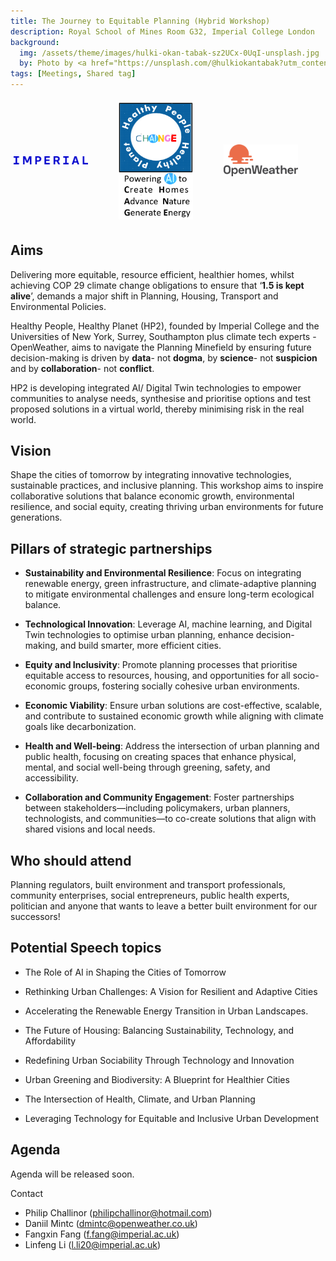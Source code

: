 ```yaml
---
title: The Journey to Equitable Planning (Hybrid Workshop)
description: Royal School of Mines Room G32, Imperial College London
background: 
  img: /assets/theme/images/hulki-okan-tabak-sz2UCx-0UqI-unsplash.jpg
  by: Photo by <a href="https://unsplash.com/@hulkiokantabak?utm_content=creditCopyText&utm_medium=referral&utm_source=unsplash">Hulki Okan Tabak</a> on <a href="https://unsplash.com/photos/people-walking-on-sidewalk-near-brown-concrete-building-during-daytime-sz2UCx-0UqI?utm_content=creditCopyText&utm_medium=referral&utm_source=unsplash">Unsplash</a>
tags: [Meetings, Shared tag]
---
```


<div style="display: flex; align-items: center;">
    <div style="flex: 33%; padding: 5px;">
        <img src="/assets/theme/images/imperial_logo.png" alt="Imperial Logo" style="width: 75%;">
    </div>
    <div style="flex: 33%; padding: 5px;">
        <img src="/assets/theme/images/change_logo.png" alt="Imperial Logo" style="width: 75%;">
    </div>
    <div style="flex: 33%; padding: 5px;">
        <img src="/assets/theme/images/openweathermap.png" alt="Open Weather Logo" style="width: 75%;">
    </div>
</div>

## Aims

Delivering more equitable, resource efficient, healthier homes, whilst achieving COP 29 climate change obligations to ensure that ‘**1.5 is kept alive**’, demands a major shift in Planning, Housing, Transport and Environmental Policies. 

Healthy People, Healthy Planet (HP2), founded by Imperial College and the Universities of New York, Surrey, Southampton plus climate tech experts -  OpenWeather, aims to navigate the Planning Minefield by ensuring future decision-making is driven by **data**- not **dogma**, by **science**- not **suspicion** and by **collaboration**- not **conflict**.
	
HP2 is developing integrated AI/ Digital Twin technologies to empower communities to analyse needs, synthesise and prioritise options and test proposed solutions in a virtual world, thereby minimising risk in the real world. 

## Vision

Shape the cities of tomorrow by integrating innovative technologies, sustainable practices, and inclusive planning. This workshop aims to inspire collaborative solutions that balance economic growth, environmental resilience, and social equity, creating thriving urban environments for future generations.

## Pillars of strategic partnerships

- **Sustainability and Environmental Resilience**: Focus on integrating renewable energy, green infrastructure, and climate-adaptive planning to mitigate environmental challenges and ensure long-term ecological balance.

- **Technological Innovation**: Leverage AI, machine learning, and Digital Twin technologies to optimise urban planning, enhance decision-making, and build smarter, more efficient cities.

- **Equity and Inclusivity**: Promote planning processes that prioritise equitable access to resources, housing, and opportunities for all socio-economic groups, fostering socially cohesive urban environments.

- **Economic Viability**: Ensure urban solutions are cost-effective, scalable, and contribute to sustained economic growth while aligning with climate goals like decarbonization.

- **Health and Well-being**: Address the intersection of urban planning and public health, focusing on creating spaces that enhance physical, mental, and social well-being through greening, safety, and accessibility.

- **Collaboration and Community Engagement**: Foster partnerships between stakeholders—including policymakers, urban planners, technologists, and communities—to co-create solutions that align with shared visions and local needs.

## Who should attend

Planning regulators, built environment and transport professionals, community enterprises, social entrepreneurs, public health experts, politician and anyone that wants to leave a better built environment for our successors!

## Potential Speech topics 

- The Role of AI in Shaping the Cities of Tomorrow

- Rethinking Urban Challenges: A Vision for Resilient and Adaptive Cities

- Accelerating the Renewable Energy Transition in Urban Landscapes.

- The Future of Housing: Balancing Sustainability, Technology, and Affordability

- Redefining Urban Sociability Through Technology and Innovation

- Urban Greening and Biodiversity: A Blueprint for Healthier Cities

- The Intersection of Health, Climate, and Urban Planning

- Leveraging Technology for Equitable and Inclusive Urban Development

## Agenda

Agenda will be released soon.

Contact

- Philip Challinor (philipchallinor@hotmail.com)
- Daniil Mintc  (dmintc@openweather.co.uk)
- Fangxin Fang (f.fang@imperial.ac.uk)
- Linfeng Li (l.li20@imperial.ac.uk)
